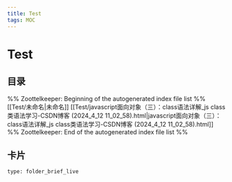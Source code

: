 ```yaml
---
title: Test
tags: MOC
---
```

# Test

## 目录



%% Zoottelkeeper: Beginning of the autogenerated index file list  %%
 [[Test/未命名|未命名]]
 [[Test/javascript面向对象（三）：class语法详解_js class类语法学习-CSDN博客 (2024_4_12 11_02_58).html|javascript面向对象（三）：class语法详解_js class类语法学习-CSDN博客 (2024_4_12 11_02_58).html]]
%% Zoottelkeeper: End of the autogenerated index file list  %%












## 卡片

```ccard
type: folder_brief_live
```




















